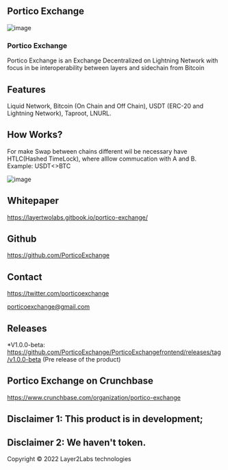 ## Portico Exchange

![image](https://user-images.githubusercontent.com/83122757/160579966-360666b0-3830-490b-b30c-e4c8c5752872.png)

### Portico Exchange

Portico Exchange is an Exchange Decentralized on Lightning Network with focus in be interoperability between layers and sidechain from Bitcoin

## Features

Liquid Network, Bitcoin (On Chain and Off Chain), USDT (ERC-20 and Lightning Network), Taproot, LNURL.

## How Works? 

For make Swap between chains different wil be necessary have HTLC(Hashed TimeLock), where alllow commucation with A and B.
Example: USDT<>BTC

![image](https://user-images.githubusercontent.com/83122757/160580176-7cd2852a-2e08-4fc5-9c60-e4fc5ce6afa5.png)

## Whitepaper

https://layertwolabs.gitbook.io/portico-exchange/

## Github
https://github.com/PorticoExchange

## Contact
https://twitter.com/porticoexchange

porticoexchange@gmail.com

## Releases

*V1.0.0-beta: https://github.com/PorticoExchange/PorticoExchangefrontend/releases/tag/v1.0.0-beta (Pre release of the product)

## Portico Exchange on Crunchbase

https://www.crunchbase.com/organization/portico-exchange

## Disclaimer 1:  This product is in development;

## Disclaimer 2: We haven't token. 

Copyright © 2022 Layer2Labs technologies
